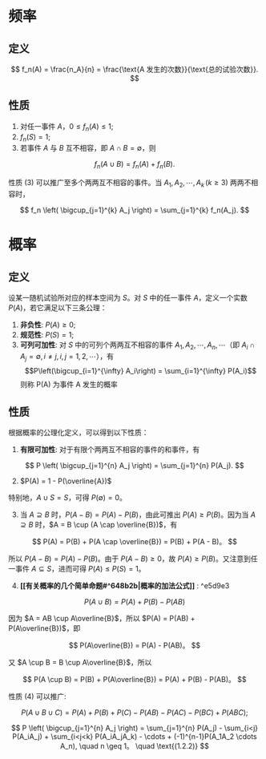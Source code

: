 # 频率

## 定义

$$
f_n(A) = \frac{n_A}{n} = \frac{\text{A 发生的次数}}{\text{总的试验次数}}.
$$

## 性质

1. 对任一事件 $A$，$0 \leq f_n(A) \leq 1$;
2. $f_n(S) = 1$;
3. 若事件 $A$ 与 $B$ 互不相容，即 $A \cap B = \emptyset$，则

$$
f_n(A \cup B) = f_n(A) + f_n(B).
$$

性质 (3) 可以推广至多个两两互不相容的事件。当 $A_1, A_2, \cdots, A_k \, (k \geq 3)$ 两两不相容时，

$$
f_n \left( \bigcup_{j=1}^{k} A_j \right) = \sum_{j=1}^{k} f_n(A_j).
$$

# 概率

## 定义

设某一随机试验所对应的样本空间为 $S$。对 $S$ 中的任一事件 $A$，定义一个实数 $P(A)$，若它满足以下三条公理：

1. **非负性**: $P(A) \geq 0$;
2. **规范性**: $P(S) = 1$;
3. **可列可加性**: 对 $S$ 中的可列个两两互不相容的事件 $A_1, A_2, \cdots, A_n, \cdots$（即 $A_i \cap A_j = \emptyset, \, i \neq j, \, i, j = 1, 2, \cdots$），有 $$P\left(\bigcup_{i=1}^{\infty} A_i\right) = \sum_{i=1}^{\infty} P(A_i)$$则称 P(A) 为事件 A 发生的概率

## 性质

根据概率的公理化定义，可以得到以下性质：

1. **有限可加性**: 对于有限个两两互不相容的事件的和事件，有

$$
P \left( \bigcup_{j=1}^{n} A_j \right) = \sum_{j=1}^{n} P(A_j).
$$

2. $P(A) = 1 - P(\overline{A})$

特别地，$A \cup S = S$，可得 $P(\emptyset) = 0$。

3. 当 $A \supseteq B$ 时，$P(A - B) = P(A) - P(B)$，由此可推出 $P(A) \geq P(B)$。因为当 $A \supseteq B$ 时，$A = B \cup (A \cap \overline{B})$，有

$$
P(A) = P(B) + P(A \cap \overline{B}) = P(B) + P(A - B)。
$$

所以 $P(A - B) = P(A) - P(B)$。由于 $P(A - B) \geq 0$，故 $P(A) \geq P(B)$。又注意到任一事件 $A \subseteq S$，进而可得 $P(A) \leq P(S) = 1$。

4. **[[有关概率的几个简单命题#^648b2b|概率的加法公式]]** : ^e5d9e3

$$
P(A \cup B) = P(A) + P(B) - P(AB)
$$

因为 $A = AB \cup A\overline{B}$，所以 $P(A) = P(AB) + P(A\overline{B})$，即

$$
P(A\overline{B}) = P(A) - P(AB)。
$$

又 $A \cup B = B \cup A\overline{B}$，所以

$$
P(A \cup B) = P(B) + P(A\overline{B}) = P(A) + P(B) - P(AB)。
$$

性质 (4) 可以推广:

$$
P(A \cup B \cup C) = P(A) + P(B) + P(C) - P(AB) - P(AC) - P(BC) + P(ABC);
$$

$$
P \left( \bigcup_{j=1}^{n} A_j \right) = \sum_{j=1}^{n} P(A_j) - \sum_{i<j} P(A_iA_j) + \sum_{i<j<k} P(A_iA_jA_k) - \cdots + (-1)^{n-1}P(A_1A_2 \cdots A_n), \quad n \geq 1。 \quad \text{(1.2.2)}
$$
